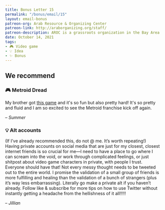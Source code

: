 ```yaml
---
title: Bonus Letter 15
permalink: "/bonus/email/15"
layout: email-bonus
patreon-org: Arab Resource & Organizing Center
patreon-link: http://araborganizing.org/staff/
patreon-description: AROC is a grassroots organization in the Bay Area working to empower and organize the Arab community towards justice.
date: October 14, 2021
tags:
- 🎮 Video game
- 💡 Idea
- ✨ Bonus
---
```


## We recommend

### 🎮 Metroid Dread

My brother got [this game](https://www.nintendo.com/games/detail/metroid-dread-switch/) and it's so fun but also pretty hard! It's so pretty and fluid and I am so excited to see the Metroid franchise kick off again.

– *Summer*

### 💡 Alt accounts

(If I’ve already recommended this, do not @ me. It’s worth repeating!) Having private accounts on social media that are just for my closest, closest internet friends is so crucial for me—I need to have a place to go where I can scream into the void, or work through complicated feelings, or just shitpost about video game characters in private, with people I trust. Everyone should have that! Not every messy thought needs to be tweeted out to the entire world. I promise the validation of a small group of friends is more fulfilling and healing than the validation of a bunch of strangers (plus it’s way less embarrassing). Literally go make a private alt if you haven’t already. Follow like & subscribe for more tips on how to use Twitter without instantly getting a headache from the hellishness of it all!!!!!

– *Jillian*